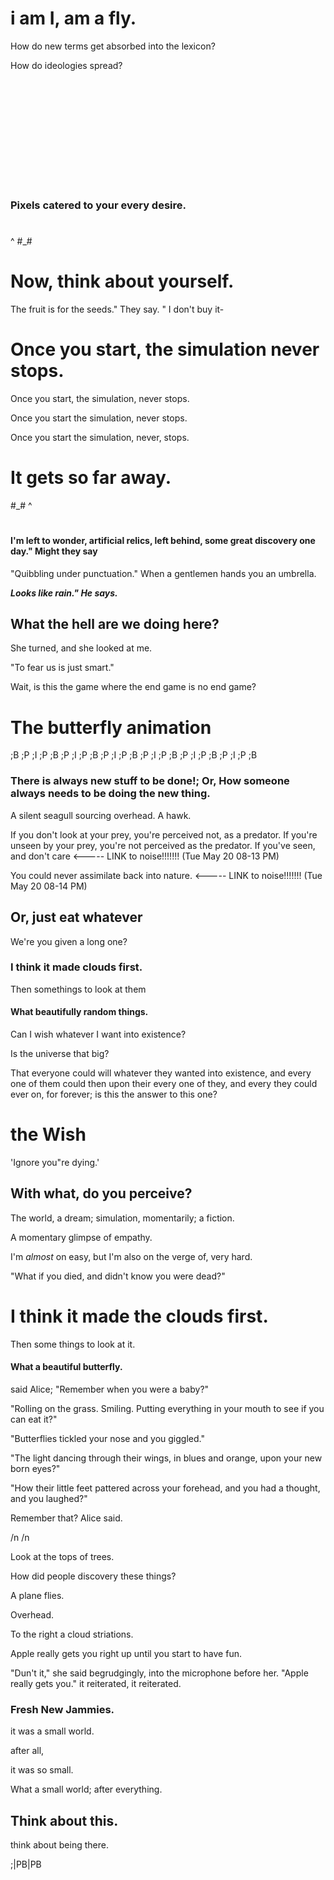 # i am I, am a fly.

How do new terms get absorbed into the lexicon?

How do ideologies spread?


```













```


### Pixels catered to your every desire.

# # 
 ^
#_#

# Now, think about yourself.

The fruit is for the seeds." They say. " I don't buy it-

# Once you start, the simulation never stops.

Once you start, the simulation, never stops.

Once you start the simulation, never stops.

Once you start the simulation, never, stops.

# It gets so far away.

#_#
 ^ 
# #


#### I'm left to wonder, artificial relics, left behind, some great discovery one day." Might they say

"Quibbling under punctuation." When a gentlemen hands you an umbrella.

***Looks like rain." He says.***


## What the hell are we doing here?
She turned, and she looked at me.

"To fear us is just smart."

Wait, is this the game where the end game is no end game?

# The butterfly animation
;B ;P ;I ;P ;B
;P ;I ;P ;B ;P
;I ;P ;B ;P ;I
;P ;B ;P ;I ;P
;B ;P ;I ;P ;B


### There is always new stuff to be done!; Or, How someone always needs to be doing the new thing.




A silent seagull sourcing overhead.
A hawk.




If you don't look at your prey, you're perceived not, as a predator.
If you're unseen by your prey, you're not perceived as the predator.
If you've seen, and don't care <----- LINK to noise!!!!!!! (Tue May 20 08-13 PM)



You could never assimilate back into nature. <----- LINK to noise!!!!!!! (Tue May 20 08-14 PM)
<!-- OR, How can you live along side these? -->


## Or, just eat whatever

We're you given a long one?


### I think it made clouds first.

Then somethings to look at them


#### What beautifully random things.

Can I wish whatever I want into existence?


Is the universe that big?

That everyone could will whatever they wanted into existence, and every one of them could then upon their every one of they, and every they could ever on, for forever; is this the answer to this one? 


# the Wish

'Ignore you"re dying.'


## With what, do you perceive?

The world, a dream; simulation, momentarily; a fiction.

A momentary glimpse of empathy.


I'm *almost* on easy,
but 
I'm also on the verge of, very hard.


"What if you died, and didn't know you were dead?"

# I think it made the clouds first.

Then some things to look at it.


#### What a beautiful butterfly.

said Alice; "Remember when you were a baby?"

"Rolling on the grass. Smiling. Putting everything in your mouth to see if you can eat it?"

"Butterflies tickled your nose and you giggled."

"The light dancing through their wings, in blues and orange, upon your new born eyes?"

"How their little feet pattered across your forehead, and you had a thought, and you laughed?"

Remember that? Alice said.




/n
/n




Look at the tops of trees.

How did people discovery these things?

A plane flies.

Overhead.

To the right a cloud striations.





Apple really gets you right up until you start to have fun.

"Dun't it," she said begrudgingly, into the microphone before her.
"Apple really gets you." it reiterated, it reiterated.


### Fresh New Jammies.

it was a small world.

after all,

it was so small.

What a small world; after everything.


## Think about this.

think about being there.





















;|PB\|PB